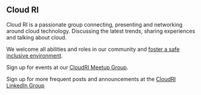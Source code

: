 ## Cloud RI

Cloud RI is a passionate group connecting, presenting and networking around cloud technology. Discussing the latest trends, sharing experiences and talking about cloud.

We welcome all abilities and roles in our community and [foster a safe inclusive environment](/content/code-of-conduct/).

Sign up for events at our [CloudRI Meetup Group](https://www.meetup.com/cloudri/).  

Sign up for more frequent posts and announcements at the [CloudRI LinkedIn Group](https://www.linkedin.com/groups/12899954/)

